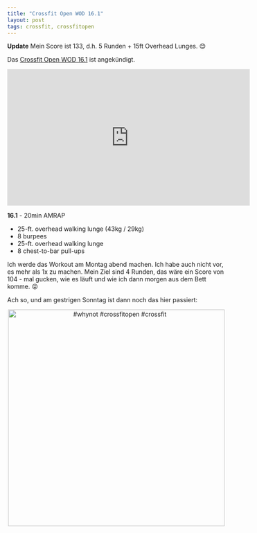 ```yaml
---
title: "Crossfit Open WOD 16.1"
layout: post
tags: crossfit, crossfitopen
---
```

**Update** Mein Score ist 133, d.h. 5 Runden + 15ft Overhead Lunges. 😊

Das [Crossfit Open WOD 16.1][0] ist angekündigt.

<iframe width="560" height="315" src="https://www.youtube-nocookie.com/embed/HtKb8Juxw9w" frameborder="0" allowfullscreen></iframe>

**16.1** - 20min AMRAP

* 25-ft. overhead walking lunge (43kg / 29kg)
* 8 burpees
* 25-ft. overhead walking lunge
* 8 chest-to-bar pull-ups

Ich werde das Workout am Montag abend machen. Ich habe auch nicht vor, es mehr als 1x zu machen. Mein Ziel sind 4 Runden, das wäre ein Score von 104 - mal gucken, wie es läuft und wie ich dann morgen aus dem Bett komme. 😝

Ach so, und am gestrigen Sonntag ist dann noch das hier passiert:

<center><a data-flickr-embed="true"  href="https://www.flickr.com/photos/cringe/25343744135/in/dateposted/" title="#whynot #crossfitopen #crossfit"><img src="https://farm2.staticflickr.com/1668/25343744135_21b2f2e002.jpg" width="500" height="500" alt="#whynot #crossfitopen #crossfit"></a><script async src="//embedr.flickr.com/assets/client-code.js" charset="utf-8"></script></center>


[0]: http://games.crossfit.com/workouts/the-open/2016#tabs-1
